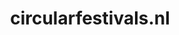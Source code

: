 ---
layout: post
title:  "circularfestivals.nl"
internal_url:  "/dutchgov/circularfestivals.nl.html"
categories: dutchgov
---